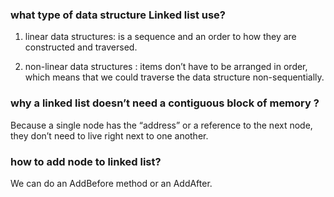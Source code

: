 ### what type of data structure Linked list use?

1. linear data structures:  is a sequence and an order to how they are constructed and traversed. 

2. non-linear data structures : items don’t have to be arranged in order, which means that we could traverse the data structure non-sequentially.

 

### why a linked list doesn’t need a contiguous block of memory ?

Because a single node has the “address” or a reference to the next node, they don’t need to live right next to one another.

### how to add node to linked list?

We can do an AddBefore method or an AddAfter.